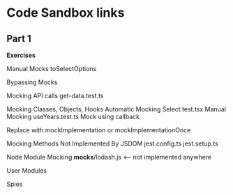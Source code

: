 # Code Sandbox links

## Part 1

**Exercises**

Manual Mocks
    toSelectOptions

Bypassing Mocks

Mocking API calls
    get-data.test.ts

Mocking Classes, Objects, Hooks
    Automatic Mocking
        Select.test.tsx
    Manual Mocking
        useYears.test.ts
    Mock using callback

Replace with mockImplementation or mockImplementationOnce

Mocking Methods Not Implemented By JSDOM
    jest.config.ts
    jest.setup.ts

Node Module Mocking
    __mocks__/lodash.js <-- not implemented anywhere

User Modules

Spies
